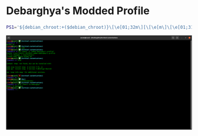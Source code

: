 # Debarghya's Modded Profile

```bash
PS1='${debian_chroot:+($debian_chroot)}\[\e[01;32m\][\[\e[m\]\[\e[01;31m\]\u\[\e[m\]\[\e[01;33m\]@\[\e[m\]\[\e[01;32m\]\h\[\e[01;32m\]]\[\e[m\]:$([ $? == 0 ] && echo ✅ || echo ❌) \[\e[01;36m\](\W)\[\e[m\]\[\e[m\]\[\e[01;34m\]\n$(__git_ps1 2>/dev/null)$([[ $(git status --porcelain 2>/dev/null | wc -l) == 0 ]] && echo  || echo "*") →  \[\e[m\]'
```

![Debarghya's Profile](profiles/debarghya_profile.png)
